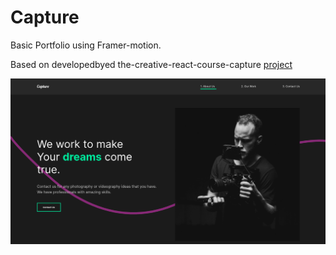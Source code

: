 # Capture

Basic Portfolio using Framer-motion.

Based on developedbyed the-creative-react-course-capture [project](https://github.com/developedbyed/the-creative-react-course-capture)



![](./public/images/screenshot.png)

